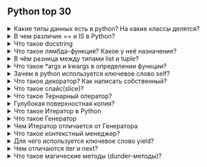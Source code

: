 <h2>Python top 30</h2>
<details>
<summary>Какие типы данных есть в python? На какие классы делятся?</summary>
<br>
Типы данных в Python
В Python есть несколько стандартных типов данных:
<ol>
<li>Numbers (числа)</li>

<li>Strings (строки)</li>

<li>Lists (списки)</li>

<li>Dictionaries (словари)</li>

<li>Tuples (кортежи)</li>

<li>Sets (множества)</li>

<li>Boolean (логический тип данных)</li>
</ol>
Эти типы данных можно, в свою очередь, классифицировать по нескольким признакам:
 <li>изменяемые (списки, словари и множества)
 <li>неизменяемые (числа, строки и кортежи)
 <li>упорядоченные (списки, кортежи, строки и словари)
 <li>неупорядоченные (множества)
Содержание раздела:</details>


<details>
<summary>В чем различие == и IS в Python?
</summary>
<br>
- оператор==проверяет равенство значений двух объектов
- оператор is проверяет идентичность самих объектов. Его используют, чтобы удостовериться, что переменные указывают на один и тот же объект в памяти

Python (CPython, если быть точнее) в целях производительности кеширует короткие строки и малые целые числа, поэтому возможны такие казусы:

>>> str1 = 'hello'
>>> str2 = 'hello'
>>> str1 == str2
True
>>> str1 is str2
True
>>>


Но стоит сделать строку длиннее и всё встаёт на свои места:

>>> str1 = 'hello, my crazy world'
>>> str2 = 'hello, my crazy world'
>>> str1 == str2
True
>>> str1 is str2
False
</details>

<details>
<summary>Что такое docstring
</summary>
<br>
 "Это своеобразный секретный код, который разработчики используют, чтобы напоминать себе через полгода, что именно делает их код.
</details>

<details>
<summary>Что такое лямбда-функция? Какое у неё назначение?
</summary>
<br>
Лямбда-функция (a.k.a *"анонимная функция"*) - это функция, которая определяется в одной строке кода без использования ключевого слова `def`.
В Python лямбда-функция определяется с помощью ключевого слова lambda, за которым следует список аргументов через запятую, затем символ :, и наконец, тело функции.

Например, чтобы определить лямбда-функцию, которая удваивает свой аргумент, можно написать:
double = lambda x: x * 2

</details>



<details>
<summary>В чём разница между типами list и tuple?
</summary>
<br>
 Основная разница между ними заключается в том, что список может быть изменен (мутабельный тип), а кортеж является неизменяемым (иммутабельным типом).

Различие в изменяемости во многом определяет отличие между списком и кортежем в скорости доступа к элементам. 
За счет того, что кортежи являются неизменным типом данных, они обрабатываются быстрее, чем списки.

Ну и да, для создания списка в Python используется квадратная скобка, а для создания кортежа используется круглая скобка. Вот примеры использования списков и кортежей:
</details>



<details>
<summary>Что такое *args и kwargs в определении функции?
</summary>
<br>
*args и **kwargs в определении функции в Python позволяют передавать переменное количество аргументов в функцию. *args используется для передачи неименованных аргументов 
(можно передать сколько угодно аргументов в виде кортежа), а **kwargs — для передачи именованных аргументов 
(позволяет передать любое количество аргументов в виде словаря).</details>


<details>
<summary>Зачем в python используется ключевое слово self?
</summary>
<br>
В Python ключевое слово self используется для обращения к текущему объекту класса. 
Оно передается как первый аргумент в методы класса и позволяет работать с атрибутами и методами объекта класса внутри этих методов.
</details>

<details>
<summary>Что такое декоратор? Как написать собственный?
</summary>
<br>

Декоратор в Python - это функция, которая позволяет изменить поведение другой функции, добавляя к ней дополнительный функционал без изменения её кода

Декоратор в Python - это функция, которая принимает другую функцию в качестве аргумента и расширяет ее функциональность без изменения ее кода.
Декораторы могут использоваться для добавления логирования, проверки аутентификации, тайминга выполнения и ещё кучи полезных штук.
</details>


<details>
<summary>Что такое слайс(slice)?
</summary>
<br>
sequence[start:end:step]
</details>

<details>
<summary>Что такое Тернарный оператор?
</summary>
<br>
обычный if одной строке
</details>

<details>
<summary>Гулубокая поверхностная копия?
</summary>
<br>
Метод copy() создает поверхностную копию объекта, то есть создает новый объект, который содержит ссылки на те же объекты, что и исходный объект.
Если вы измените какой-либо из этих объектов, изменения отразятся и на копии, и на исходном объекте.

Метод deepcopy() создает глубокую копию объекта, то есть создает новый объект, который содержит копии всех объектов, на которые ссылаются элементы исходного объекта. 
Если вы измените какой-либо из этих объектов, изменения не отразятся на копии или на исходном объекте.

import copy

new_list = old_list.copy()

new_list = copy.deepcopy(old_list)

</details>


<details>
<summary>Что такое Итератор в Python
</summary>
<br>
Итератор в Python - это объект, который позволяет перебирать элементы коллекции по одному, не раскрывая детали своей реализации.
</details>


<details>
<summary>Что такое Генератор 
</summary>
<br>
Генератор в Python - это функция, которая возвращает итератор, который можно перебирать по одному элементу за раз, генерируя значения по мере необходимости,
что позволяет эффективно работать с большими данными и экономить память.
</details>


<details>
<summary>Чем Итератор отличается от  Генератора
</summary>
<br>
Итератор в Python - это любой объект, который реализует методы __iter__() и __next__(), позволяющие последовательно перебирать элементы коллекции.

Генератор - это специальный вид функции, который возвращает итератор, поэтому генератор является одним из способов создания итераторов в Python. 
Генераторы создаются с использованием ключевого слова yield и позволяют эффективно создавать итерируемые последовательности без хранения всех значений в памяти сразу.

Таким образом, главное отличие между итератором и генератором заключается в том, что генератор - это специальный вид функции для создания итераторов, 
в то время как итератор - это любой объект, который может быть перебран по одному элементу за раз.
</details>


<details>
<summary>Что такое контекстный менеджер?
</summary>
<br>
Контекстный менеджер в Python - это объект, который позволяет определить блок кода, который должен быть выполнен с определенным контекстом, например, открытие и
закрытие файла, установка и снятие блокировки, управление транзакциями и т. д. Контекстные менеджеры используются с помощью ключевого слова with и обеспечивают 
безопасное и эффективное управление ресурсами в Python.
</details>


<details>
<summary>Для чего используется ключевое слово yield?
</summary>
<br>
Ключевое слово yield в Python используется внутри функций для создания генераторов. Оно позволяет функции временно приостанавливать свое выполнение и возвращать 
значение в вызывающий код без завершения функции. Когда вызывается генератор, он создает объект-итератор, который может последовательно возвращать значения, 
возвращаемые оператором yield, по одному за раз. Это позволяет генерировать значения "на лету" без необходимости хранения их всех в памяти сразу, что полезно при 
работе с большими наборами данных или бесконечными последовательностями.
</details>


<details>
<summary>Чем отличаются iter и next?
</summary>
<br>
__iter__() и __next__() - это методы, используемые для создания итераторов в Python.

- __iter__() - это метод, который возвращает сам объект итератора. Он вызывается при вызове функции iter() для объекта и должен вернуть итератор.

- __next__() - это метод, который возвращает следующий элемент в последовательности. Он вызывается при вызове функции next() для итератора и возвращает следующий 
- элемент в последовательности. Если больше элементов нет, метод должен вызвать исключение StopIteration.
</details>


<details>
<summary>Что такое магические методы (dunder-методы)?
</summary>
<br>
Магические методы, также известные как "дандер-методы" (от "double underscore"), это специальные методы в Python, имена которых начинаются и заканчиваются на 
два подчеркивания (например, __init__, __repr__, `__len__`). Они позволяют программистам определять специальное поведение для пользовательских объектов в различных 
ситуациях.

В контексте автоматизации тестирования на Python магические методы могут быть важными для эффективной разработки тестовых сценариев и фреймворков. Некоторые из
наиболее часто используемых магических методов в QA Automation включают:

1. __init__: Используется для инициализации объектов, в том числе для инициализации страниц или элементов интерфейса веб-приложения перед выполнением тестовых действий.

2. __str__ и __repr__: Может использоваться для представления объектов в виде строк для отладки, логирования или генерации отчетов о выполненных тестах.

3. __len__: Используется для определения размера коллекций или структур данных, что может быть полезно при проверке корректности возвращаемых результатов или
состояния системы.

4. __enter__ и __exit__: Могут быть использованы для создания контекстных менеджеров, обеспечивающих корректное управление ресурсами (например, открытие и закрытие
файлов, соединений с базой данных) в тестах.

5. __getitem__: Может быть полезен для доступа к элементам в структурах данных, таких как списки, словари или кортежи, что часто используется при проверке ожидаемых
результатов тестов.
</details>




